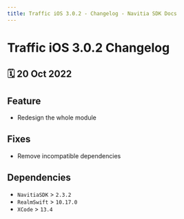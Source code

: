 ```yaml
---
title: Traffic iOS 3.0.2 - Changelog - Navitia SDK Docs
---
```


# Traffic iOS 3.0.2 Changelog

<h2>🗓 20 Oct 2022</h2>

## Feature
- Redesign the whole module

## Fixes
- Remove incompatible dependencies

## Dependencies
- `NavitiaSDK` > `2.3.2`
- `RealmSwift` > `10.17.0`
- `XCode` > `13.4`
